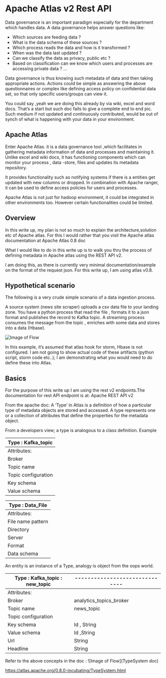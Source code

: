 # Apache Atlas v2 Rest API

Data governance is an important paradigm especially for the department which handles data. A data governance helps answer questions like:
* Which sources are feeding data ?
* What is the data schema of these sources ?
* Which process reads the data and how is it transformed ?
* When was the data last updated ?
* Can we classify the data as privacy, public etc ?
* Based on classification can we know which users and processes are accessing private data ?
...

Data governance is thus knowing such metadata of data and then taking appropriate actions. Actions could be simple as answering the above questionnaires or complex like defining access policy on confidential data set, so that only specific users/groups can view it.

You could say ,yeah we are doing this already by via wiki, excel and word docs. That’s a start but such doc fails to give a complete end to end pic. Such medium if not updated and continuously contributed, would be out of synch of what is happening with your data in your environment.

## Apache Atlas

Enter Apache Atlas. it is a data governance tool ,which facilitates in gathering metadata information of data and processes and maintaining it. Unlike excel and wiki docs, it has functioning components which can monitor your process , data -store, files and updates its metadata repository. 

It provides functionality such as notifying systems if there is a entities get updated with new columns or dropped. In combination with Apache ranger, it can be used to define access policies for users and processes.

Apache Atlas is not just for hadoop environment, it could be integrated in other environments too. However certain functionalities could be limited.

## Overview
In this write up, my plan is not so much to explain the architecture,solution etc of Apache atlas. For this I would rather that you visit the Apache atlas documentation at Apache Atlas 0.8 doc

What I would like to do in this write up is to walk you thru the process of defining metadata in Apache atlas using the REST API v2.

I am doing this, as there is currently very minimal documentation/example on the format of the request json. For this write up, I am using atlas v0.8.

## Hypothetical scenario

The following is a very crude simple scenario of a data ingestion process.

A source system (news site scraper) uploads a csv data file to your landing zone. You have a python process that read the file , formats it to a json format and publishes the record to Kafka topic. A streaming process consumes the message from the topic , enriches with some data and stores into a data (Hbase).

![Image of Flow](https://github.com/venkatra/atlas-v2/blob/master/image_1.jpg)

In this example, it’s assumed that atlas hook for storm, Hbase is not configured. I am not going to show actual code of these artifacts (python script, storm code etc..); I am demonstrating what you would need to do define these into Atlas.

## Basics
For the purpose of this write up I am using the rest v2 endpoints.The documentation for rest API endpoint is at: Apache REST API v2

From the apache doc: A ‘Type’ in Atlas is a definition of how a particular type of metadata objects are stored and accessed. A type represents one or a collection of attributes that define the properties for the metadata object. 

From a developers view; a type is analogous to a class definition. Example


Type : Kafka_topic |
------------------ |
Attributes: |
Broker |
Topic name |
Topic configuration |
Key schema |
Value schema |


Type : Data_File |
------------------ |
Attributes: |
File name pattern |
Directory |
Server |
Format |
Data schema |

An entity is an instance of a Type, analogy is object from the oops world.

Type : Kafka_topic : new_topic |------------------------------ |
------------------------------ |------------------------------ |
Attributes: | |
Broker | analytics_topics_broker |
Topic name | news_topic |
Topic configuration |
Key schema | Id , String
Value schema | Id ,String
Url | String
Headline | String


Refer to the above concepts in the doc : ![Image of Flow](TypeSystem doc)

https://atlas.apache.org/0.8.0-incubating/TypeSystem.html

